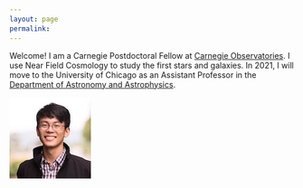 ```yaml
---
layout: page
permalink: 
---
```


Welcome! I am a Carnegie Postdoctoral Fellow at [Carnegie Observatories](https://obs.carnegiescience.edu/). I use Near Field Cosmology to study the first stars and galaxies.
In 2021, I will move to the University of Chicago as an Assistant Professor in the [Department of Astronomy and Astrophysics](https://astrophysics.uchicago.edu/).

<!--### Research Opportunities-->
<!--* Graduate students applying to [University of Chicago Astronomy & Astrophysics](https://astrophysics.uchicago.edu/academics/graduate-programs/) interested in near-field cosmology or stellar spectroscopy should contact me. Advice on how to apply is [at this link](https://astrophysics.uchicago.edu/academics/graduate-programs/how-to-apply/). The GRE is not accepted this application cycle (2021). Fee waivers are [available](https://www.btaa.org/resources-for/students/freeapp/introduction).-->

![Alex Ji](/img/alexji2.jpg)

